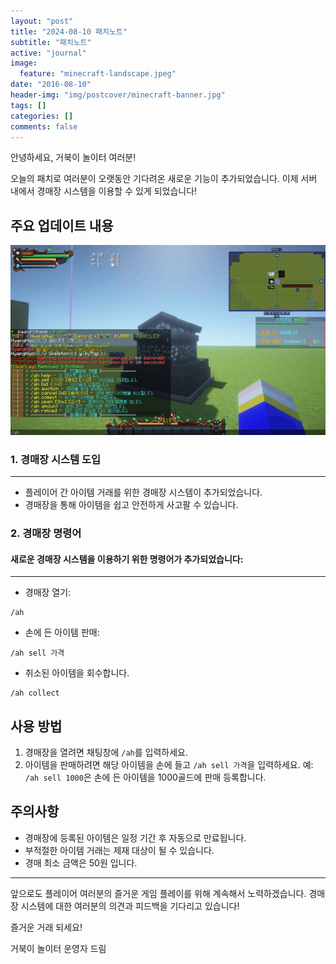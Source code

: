```yaml
---
layout: "post"
title: "2024-08-10 패치노트"
subtitle: "패치노트"
active: "journal"
image:
  feature: "minecraft-landscape.jpeg"
date: "2016-08-10"
header-img: "img/postcover/minecraft-banner.jpg"
tags: []
categories: []
comments: false
---
```


안녕하세요, 거북이 놀이터 여러분!

오늘의 패치로 여러분이 오랫동안 기다려온 새로운 기능이 추가되었습니다. 
이제 서버 내에서 경매장 시스템을 이용할 수 있게 되었습니다!

## 주요 업데이트 내용

![경매장 이미지](/img/postcover/aution_img.gif)

### 1. 경매장 시스템 도입
---
* 플레이어 간 아이템 거래를 위한 경매장 시스템이 추가되었습니다.
* 경매장을 통해 아이템을 쉽고 안전하게 사고팔 수 있습니다.

### 2. 경매장 명령어

#### 새로운 경매장 시스템을 이용하기 위한 명령어가 추가되었습니다:
---
- 경매장 열기:
```
/ah
```
- 손에 든 아이템 판매:
```
/ah sell 가격
```
- 취소된 아이템을 회수합니다.
```
/ah collect
```

## 사용 방법

1. 경매장을 열려면 채팅창에 `/ah`를 입력하세요.
2. 아이템을 판매하려면 해당 아이템을 손에 들고 `/ah sell 가격`을 입력하세요.
 예: `/ah sell 1000`은 손에 든 아이템을 1000골드에 판매 등록합니다.

## 주의사항

* 경매장에 등록된 아이템은 일정 기간 후 자동으로 만료됩니다.
* 부적절한 아이템 거래는 제재 대상이 될 수 있습니다.
* 경매 최소 금액은 50원 입니다.
---
앞으로도 플레이어 여러분의 즐거운 게임 플레이를 위해 계속해서 노력하겠습니다. 
경매장 시스템에 대한 여러분의 의견과 피드백을 기다리고 있습니다!

즐거운 거래 되세요!

거북이 놀이터 운영자 드림